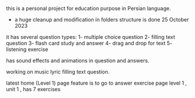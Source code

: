 this is a personal project for education purpose in Persian language.

- a huge cleanup and modification in folders structure is done 25 October 2023

it has several question types:
1- multiple choice question
2- filling text question
3- flash card study and answer
4- drag and drop for text
5- listening exercise

has sound effects and animations in question and answers.

working on music lyric filling text question.

latest home (Level 1) page feature is to go to answer exercise page
level 1 , unit 1 , has 7 exercises
